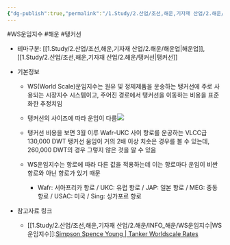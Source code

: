 ```yaml
---
{"dg-publish":true,"permalink":"/1.Study/2.산업/조선,해운,기자재 산업/2.해운/INFO_해운/WS운임지수/","created":"2024-11-20T21:02:29.340+09:00","updated":"2025-06-26T17:04:02.936+09:00"}
---
```


#WS운임지수 #해운 #탱커선 

- 테마구분: [[1.Study/2.산업/조선,해운,기자재 산업/2.해운/해운업\|해운업]], [[1.Study/2.산업/조선,해운,기자재 산업/2.해운/탱커선\|탱커선]]

- 기본정보
	- WS(World Scale)운임지수는 원유 및 정제제품을 운송하는 탱커선에 주로 사용되는 시장지수 시스템이고, 주어진 경로에서 탱커선을 이동하는 비용을 표준화한 추정치임
	- 탱커선의 사이즈에 따라 운임이 다름![](https://i.imgur.com/ijvYnDO.png)

	- 탱커선 비용을 보면 3월 이루 Wafr-UKC 사이 항로를 운공하는 VLCC급 130,000 DWT 탱커선 움임이 거의 2배 이상 치솟은 경우를 볼 수 있는데, 260,000 DWT의 경우 그렇지 않은 것을 알 수 있음
	- WS운임지수는 항로에 따라 다른 값을 적용하는데 이는 항로마다 운임이 비싼항로와 아닌 항로가 있기 때문
		- Wafr: 서아프리카 항로 / UKC: 유럽 항로 / JAP: 일본 항로 / MEG: 중동 항로 / USAC: 미국 / Sing: 싱가포르 항로

- 참고자료 링크
	- [[1.Study/2.산업/조선,해운,기자재 산업/2.해운/INFO_해운/WS운임지수\|WS운임지수]]:[Simpson Spence Young | Tanker Worldscale Rates](https://www.ssyonline.com/free-charts/tanker-worldscale-rates/#)

